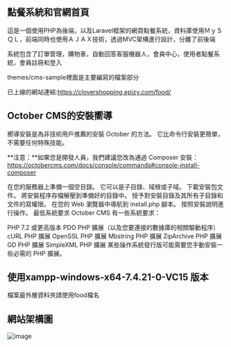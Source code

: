 ## 點餐系統和官網首頁

這是一個使用PHP為後端，以及Laravel框架的網頁點餐系統，資料庫使用ＭｙＳＱＬ，前端同時也使用ＡＪＡＸ技術，透過MVC架構進行設計，分離了前後端

系統包含了訂單管理，購物車，自動回答客服機器人，會員中心，使用者點餐系統，會員註冊和登入

themes/cms-sample裡面是主要編寫的檔案部分

已上線的網站連結:https://clovershopping.epizy.com/food/

## October CMS的安裝嚮導

嚮導安裝是為非技術用戶推薦的安裝 October 的方法。 它比命令行安裝更簡單，不需要任何特殊技能。

**注意：**如果您是開發人員，我們建議您改為通過 Composer 安裝：https://octobercms.com/docs/console/commands#console-install-composer

在您的服務器上準備一個空目錄。 它可以是子目錄、域根或子域。
下載安裝包文件。
將安裝程序存檔解壓到準備好的目錄中。
授予對安裝目錄及其所有子目錄和文件的寫權限。
在您的 Web 瀏覽器中導航到 install.php 腳本。
按照安裝說明進行操作。
最低系統要求
October CMS 有一些系統要求：

PHP 7.2 或更高版本
PDO PHP 擴展（以及您要連接的數據庫的相關驅動程序）
cURL PHP 擴展
OpenSSL PHP 擴展
Mbstring PHP 擴展
ZipArchive PHP 擴展
GD PHP 擴展
SimpleXML PHP 擴展
某些操作系統發行版可能需要您手動安裝一些必需的 PHP 擴展。

## 使用xampp-windows-x64-7.4.21-0-VC15 版本

檔案最外層資料夾請使用food檔名

## 網站架構圖

![image](https://imgur.com/a/ekaKonu)


